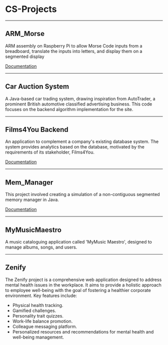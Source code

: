 # CS-Projects

---

## ARM_Morse

ARM assembly on Raspberry Pi to allow Morse Code inputs from a breadboard, translate the inputs into letters, and display them on a segmented display

[Documentation](https://github.com/TremorPulse/CS-Projects/blob/main/rasp%20pi%20assembly%20morse%20code/COM1031%20Logic%20_%20Report.pdf)

---

## Car Auction System

A Java-based car trading system, drawing inspiration from AutoTrader, a prominent British automotive classified advertising business. This code focuses on the backend algorithm implementation for the site.

---

## Films4You Backend

An application to complement a company's existing database system. The system provides analytics based on the database, motivated by the requirements of its stakeholder, Films4You.

[Documentation](https://github.com/TremorPulse/CS-Projects/blob/main/java_database_project/COM1028%20_%20Software%20Engineering%20Report.pdf)

---

## Mem_Manager

This project involved creating a simulation of a non-contiguous segmented memory manager in Java.

[Documentation](https://github.com/TremorPulse/CS-Projects/blob/main/java_OS_mem/COM1032%20_%20Operating%20Systems%20Report.pdf)

---

## MyMusicMaestro 

A music cataloguing application called 'MyMusic Maestro', designed to manage albums, songs, and users.

---

## Zenify

The Zenify project is a comprehensive web application designed to address mental health issues in the workplace. It aims to provide a holistic approach to employee well-being with the goal of fostering a healthier corporate environment. Key features include:

- Physical health tracking.
- Gamified challenges.
- Personality trait quizzes.
- Work-life balance promotion.
- Colleague messaging platform.
- Personalized resources and recommendations for mental health and well-being management.
